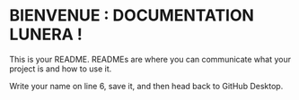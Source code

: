 # BIENVENUE : DOCUMENTATION LUNERA !

This is your README. READMEs are where you can communicate what your project is and how to use it.

Write your name on line 6, save it, and then head back to GitHub Desktop.
